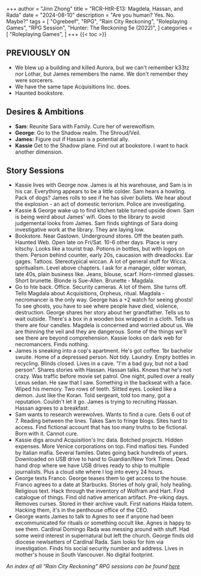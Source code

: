 +++
author = "Jinn Zhong"
title = "RCR-HtR-E13: Magdela, Hassan, and  Rada"
date = "2024-08-10"
description = "Are you human? Yes. No. Maybe?"
tags = [
    "Ogrebeef",
    "RPG",
    "Rain City Reckoning",
    "Roleplaying Games",
    "RPG Session",
    "Hunter: The Reckoning 5e (2022)",
]
categories = [
    "Roleplaying Games",
]
+++
{{< toc >}}

## PREVIOUSLY ON
* We blew up a building and killed Aurora, but we can't remember k33tz nor Lothar, but James remembers the name. We don't remember they were sorcerers.
* We have the same tape Acquisitions Inc. does.
* Haunted bookstore.

## Desires & Ambitions
* **Sam**: Reunite Sara with Family. Cure her of werewolfism.
* **George**: Go to the Shadow realm. The Shroud/Veil.
* **James:** Figure out if Hassan is a potential ally.
* **Kassie** Get to the Shadow plane. Find out at bookstore. I want to hack another dimension.

## Story Sessions
* Kassie lives with George now. James is at his warehouse, and Sam is in his car. Everything appears to be a little colder. Sam hears a howling. Pack of dogs? James rolls to see if he has silver bullets. We hear about the explosion - an act of domestic terrorism. Police are investigating.
* Kassie & George wake up to find kitchen table turned upside down. Sam is being weird about James' wifi. Goes to the library to avoid judgemental looks from James. Sam finds sightings of Sara doing investigative work at the library. They are laying low.
* Bookstore. Near Gastown. Underground stores. Off the beaten path. Haunted Web. Open late on Fri/Sat. 10-6 other days. Place is very kitschy. Looks like a tourist trap. Potions in bottles, but with logos on them. Person behind counter, early 20s, caucasion with dreadlocks. Ear gages. Tattoos. Stereotypical wiccan. A lot of general stuff for Wicca. spiritualism. Level above chapters. I ask for a manager, older woman, late 40s, plain business like. Jeans, blouse, scarf. Horn-rimmed glasses. Short brunette. Blonde is Sue-Allen. Brunette - Magdala.
* Go to hte back. Office. Security cameras. A lot of them. She turns off. Tells Magdala about Acquisitions, Orpheus, ritual. Magdala - necromancer is the only way. George has a +2 watch for seeing ghosts! To see ghosts, you have to see where people have died, violence, destruction.  George shares her story about her grandfather. Tells us to wait outside. There's a box in a wooden box wrapped in a cloth. Tells us there are four candles. Magdela is concerned and worried about us. We are thinning the veil and they are dangerous. Some of the things we'll see there are beyond comprehension. Kassie looks on dark web for necromancers. Finds nothing.
* James is sneaking into a cop's apartment. He's got coffee. 1br bachelor swuite. Home of a depressed person. Not tidy. Laundry. Empty bottles in recycling. Blinds closed. Lives in a cave. "I'm a bad guy, but not a bad person". Shares stories with Hassan. Hassan talks. Knows that he's not crazy. Was traffic before movie set patrol. One night, pulled over a really Lexus sedan. He saw that I saw. Something in the backseat with a face. Wiped his memory. Two rows of teeth. Slitted eyes. Looked like a demon. Just like the Koran. Told sergeant, told too many, got a reputation. Couldn't let it go. James is trying to recruiting Hassan. Hassan agrees to a breakfast.
* Sam wants to research werewolves. Wants to find a cure. Gets 6 out of 7. Reading between the lines. Takes Sam to fringe blogs. Sites hard to access. Find fictional account that has too many truths to be fictional. Born with it. Cannot cure.
* Kassie digs around Acquisition's Inc data. Botched projects. Hidden expenses. More Venice corporations on top. Find mafiosi ties. Funded by Italian mafia. Several familes. Dates going back hundreds of years. Downloaded on USB drive to hand to Guardian/New York Times. Dead hand drop where we have USB drives ready to ship to multiple journalists. Plus a cloud site where I log into every 24 hours.
* George texts Franco. George teases them to get access to the house. Franco agrees to a date at Starbucks. Stories of holy grail, holy healing. Religious text. Hack through the inventory of Wolfram and Hart. Find catalogue of things. Find old native american artifact. Pre-viking days. Removes curses. Stored in their archive vault. First nations Haida totem. Hacking them, it's in the penthouse office of the CEO.
* George wants James to talk to Agnes to see if anyone had been excommunicated for rituals or something occult like. Agnes is happy to see them. Cardinal Domingo Rada was messing around with stuff. Had some weird interest in supernatural but left the church. George finds old diocese newlsetters of Cardinal Rada. Sam looks for him via investigation. Finds his social security number and address. Lives in mother's house in South Vancouver. No digital footprint.

_An index of all "Rain City Reckoning" RPG sessions can be found [here](https://journal.jinnzhong.com/tags/rain-city-reckoning/)_
